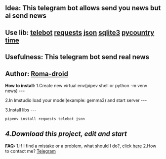 **Idea:** **This telegram bot allows send you news but ai send news**
---

**Use lib:**
    [telebot](https://pytba.readthedocs.io/en/latest/index.html)
    [requests](https://requests.readthedocs.io/en/latest/index.html)
    [json](https://docs.python.org/3/library/json.html)
    [sqlite3](https://docs.python.org/3/library/sqlite3.html)
    [pycountry](https://pypi.org/project/pycountry/)
    [time](https://docs.python.org/3/library/time.html)
---

**Usefulness:** This telegram bot send real news
---

**Author:** [Roma-droid](https://github.com/Roma-droid)
---

**How to install:**
    1.Create new virtual env(pipev shell or python -m venv news)
    ---
    
2.In lmstudio load your model(example: gemma3) and start server
    ---
    
3.Install libs
    ---
    
    pipenv install requests telebot json
***4.Download this project, edit and start***
---

**FAQ:**
    1.If I find a mistake or a problem, what should I do?, click [here](https://github.com/Roma-droid/news-telegram-bot/issues)
    2.How to contact me? [Telegram](https://t.me/Roma154Rss)





